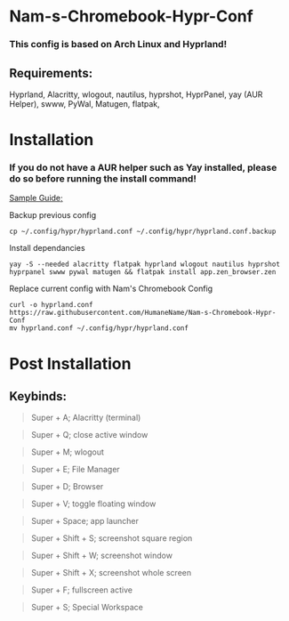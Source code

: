 # Nam-s-Chromebook-Hypr-Conf
### This config is based on Arch Linux and Hyprland!

## Requirements:
  Hyprland,
  Alacritty,
  wlogout,
  nautilus,
  hyprshot,
  HyprPanel,
  yay (AUR Helper),
  swww,
  PyWal,
  Matugen,
  flatpak,

  # Installation

### If you do not have a AUR helper such as Yay installed, please do so before running the install command!
[Sample Guide;](https://itsfoss.com/install-yay-arch-linux/)

Backup previous config
```
cp ~/.config/hypr/hyprland.conf ~/.config/hypr/hyprland.conf.backup
```

Install dependancies
```
yay -S --needed alacritty flatpak hyprland wlogout nautilus hyprshot hyprpanel swww pywal matugen && flatpak install app.zen_browser.zen
```

Replace current config with Nam's Chromebook Config
```
curl -o hyprland.conf https://raw.githubusercontent.com/HumaneName/Nam-s-Chromebook-Hypr-Conf
mv hyprland.conf ~/.config/hypr/hyprland.conf
```

# Post Installation

## Keybinds:
> Super + A; Alacritty (terminal)

> Super + Q; close active window

> Super + M; wlogout

> Super + E; File Manager

> Super + D; Browser

> Super + V; toggle floating window

> Super + Space; app launcher

> Super + Shift + S; screenshot square region

> Super + Shift + W; screenshot window

> Super + Shift + X; screenshot whole screen

> Super + F; fullscreen active

> Super + S; Special Workspace
